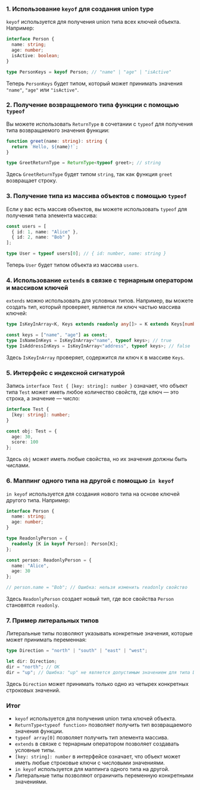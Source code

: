 

### 1. Использование `keyof` для создания union type

`keyof` используется для получения union типа всех ключей объекта. Например:

```typescript
interface Person {
  name: string;
  age: number;
  isActive: boolean;
}

type PersonKeys = keyof Person; // "name" | "age" | "isActive"
```

Теперь `PersonKeys` будет типом, который может принимать значения `"name"`, `"age"` или `"isActive"`.

### 2. Получение возвращаемого типа функции с помощью `typeof`

Вы можете использовать `ReturnType` в сочетании с `typeof` для получения типа возвращаемого значения функции:

```typescript
function greet(name: string): string {
  return `Hello, ${name}!`;
}

type GreetReturnType = ReturnType<typeof greet>; // string
```

Здесь `GreetReturnType` будет типом `string`, так как функция `greet` возвращает строку.

### 3. Получение типа из массива объектов с помощью `typeof`

Если у вас есть массив объектов, вы можете использовать `typeof` для получения типа элемента массива:

```typescript
const users = [
  { id: 1, name: "Alice" },
  { id: 2, name: "Bob" }
];

type User = typeof users[0]; // { id: number, name: string }
```

Теперь `User` будет типом объекта из массива `users`.

### 4. Использование `extends` в связке с тернарным оператором и массивом ключей

`extends` можно использовать для условных типов. Например, вы можете создать тип, который проверяет, является ли ключ частью массива ключей:

```typescript
type IsKeyInArray<K, Keys extends readonly any[]> = K extends Keys[number] ? true : false;

const keys = ["name", "age"] as const;
type IsNameInKeys = IsKeyInArray<"name", typeof keys>; // true
type IsAddressInKeys = IsKeyInArray<"address", typeof keys>; // false
```

Здесь `IsKeyInArray` проверяет, содержится ли ключ `K` в массиве `Keys`.

### 5. Интерфейс с индексной сигнатурой

Запись `interface Test { [key: string]: number }` означает, что объект типа `Test` может иметь любое количество свойств, где ключ — это строка, а значение — число:

```typescript
interface Test {
  [key: string]: number;
}

const obj: Test = {
  age: 30,
  score: 100
};
```

Здесь `obj` может иметь любые свойства, но их значения должны быть числами.

### 6. Маппинг одного типа на другой с помощью `in keyof`

`in keyof` используется для создания нового типа на основе ключей другого типа. Например:

```typescript
interface Person {
  name: string;
  age: number;
}

type ReadonlyPerson = {
  readonly [K in keyof Person]: Person[K];
};

const person: ReadonlyPerson = {
  name: "Alice",
  age: 30
};

// person.name = "Bob"; // Ошибка: нельзя изменить readonly свойство
```

Здесь `ReadonlyPerson` создает новый тип, где все свойства `Person` становятся `readonly`.

### 7. Пример литеральных типов

Литеральные типы позволяют указывать конкретные значения, которые может принимать переменная:

```typescript
type Direction = "north" | "south" | "east" | "west";

let dir: Direction;
dir = "north"; // OK
dir = "up"; // Ошибка: "up" не является допустимым значением для типа Direction
```

Здесь `Direction` может принимать только одно из четырех конкретных строковых значений.

### Итог

- `keyof` используется для получения union типа ключей объекта.
- `ReturnType<typeof function>` позволяет получить тип возвращаемого значения функции.
- `typeof array[0]` позволяет получить тип элемента массива.
- `extends` в связке с тернарным оператором позволяет создавать условные типы.
- `[key: string]: number` в интерфейсе означает, что объект может иметь любые строковые ключи с числовыми значениями.
- `in keyof` используется для маппинга одного типа на другой.
- Литеральные типы позволяют ограничить переменную конкретными значениями.
